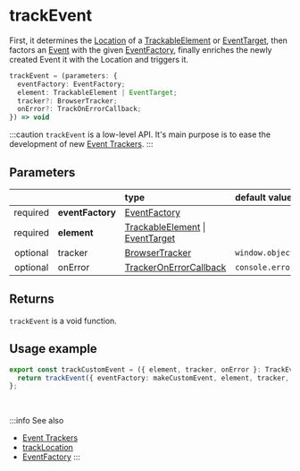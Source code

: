 # trackEvent

First, it determines the [Location](/tracking/core-concepts/locations.md) of a [TrackableElement](/tracking/core-concepts/elements.md#trackable-elements) or [EventTarget](https://developer.mozilla.org/en-US/docs/Web/API/EventTarget), then factors an [Event](/taxonomy/events/AbstractEvent.md) with the given [EventFactory](/tracking/api-reference/low-level/core-factories.md#event-factory-list), finally enriches the newly created Event it with the Location and triggers it.

```typescript
trackEvent = (parameters: {
  eventFactory: EventFactory;
  element: TrackableElement | EventTarget;
  tracker?: BrowserTracker;
  onError?: TrackOnErrorCallback;
}) => void
```

:::caution
`trackEvent` is a low-level API. It's main purpose is to ease the development of new [Event Trackers](/tracking/api-reference/event-trackers/overview.md).
:::

## Parameters
|          |                  | type                                                                                                                                                      | default value
| :-:      | :--              | :--                                                                                                                                                       | :--           
| required | **eventFactory** | [EventFactory](/tracking/api-reference/low-level/core-factories.md#event-factory-list)                                                                    |
| required | **element**      | [TrackableElement](/tracking/core-concepts/elements.md#trackable-elements) \| [EventTarget](https://developer.mozilla.org/en-US/docs/Web/API/EventTarget) |
| optional | tracker          | [BrowserTracker](/tracking/api-reference/interfaces/BrowserTracker.md)                                                                                    | `window.objectiv.tracker`
| optional | onError          | [TrackerOnErrorCallback](/tracking/api-reference/interfaces/TrackerOnErrorCallback.md)                                                                    | `console.error`

## Returns
`trackEvent` is a void function.

## Usage example

```typescript jsx
export const trackCustomEvent = ({ element, tracker, onError }: TrackEventHelperParameters) => {
  return trackEvent({ eventFactory: makeCustomEvent, element, tracker, onError });
};
```

<br />

:::info See also
- [Event Trackers](/tracking/api-reference/event-trackers/overview.md)
- [trackLocation](/tracking/api-reference/low-level/trackLocation.md)
- [EventFactory](/tracking/api-reference/low-level/core-factories.md#event-factory-list)
:::

